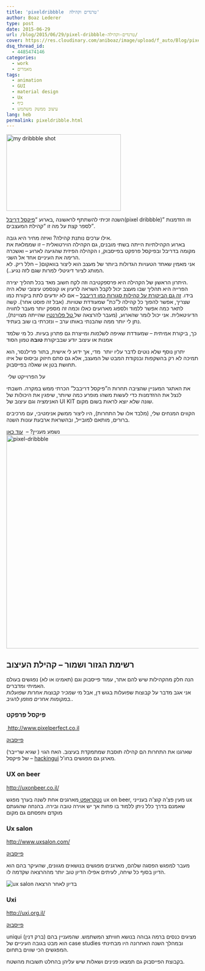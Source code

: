 ```yaml
---
title: 'pixeldribbble  טרנדים וקהילה'
author: Boaz Lederer
type: post
date: 2015-06-29
url: /blog/2015/06/29/pixel-dribbble-טרנדים-וקהילה/
cover: https://res.cloudinary.com/aniboaz/image/upload/f_auto/Blog/pixel-dribbble02.jpg
dsq_thread_id:
  - 4485474146
categories:
  - work
  - מאמרים
tags:
  - animation
  - GUI
  - material design
  - Ux
  - כיף
  - עיצוב ממשק משתמש
lang: heb
permalink: pixeldribble.html
---
```

<p >
  <img class="alignleft" src="http://www.aniboaz.co.il/Blog/wp-content/uploads/sites/2/2015/03/summerui05-300x200.jpg" alt="my dribbble shot" width="300" height="200" />
</p>

<p >
  השנה זכיתי להשתתף לראשונה ,בארוע &#8220;<a href="http://www.pixelperfect.co.il/posts/pixel-dribbble-contest-2015-ended/">פיקסל דריבל</a>(pixel dribbble)&#8221; וזו הזדמנות לספר קצת על מה זו &#8220;קהילת המעצבים&#8221;.
</p>


  אילו ערכים נותנת קהילה? ואיזה מחיר היא גובה.<br /> בארוע הקהילתיות הייתה בשתי מובנים, גם הקהילה הוירטואלית &#8211; זו שממלאת את מקומה בדריבל ובפיקסל פרפקט בפייסבוק, ו הקהילה הפיזית שהגיעה לארוע &#8211; ואשכרה הרימה את העיניים אחד אל השני.<br /> אני מאמין שאחד הטעויות הגדולות ביותר של מעצב הוא ליצור בוואקום( &#8211; חלל ריק. לא המותג לציור דיגיטלי למרות שגם לזה נגיע..).



  היתרון הראשון של הקהילה היא פרספקטיבה וזה לקח חשוב מאד בכל תהליך יצירה.<br /> הפרייה היא תהליך שבו מעצב יכול לקבל השראה לרעיון או קונספט עיצובי שלא היה בידו. <a href="https://blog.intercom.io/the-dribbblisation-of-design/">זה גם הביקורת על קהילות סגורות כמו דריבבל</a> &#8211; אם לא יודעים לתת ביקורת כמו שצריך, אפשר להפוך כל קהילה ל&#8221;כת&#8221; שמעודדת שטויות. (אבל זה פוסט אחר). קשה לתאר כמה אפשר ללמוד ולספוג מארועים כאלו וכמה זה מספק יותר מעבר לחוויה הדיגיטאלית. אני יכול לומר שהארוע, (מעבר להרצאה של<a href="http://www.uxvision.net/"> טל פלורנטין</a> שהייתה מצויינת), נתן לי יותר ממה שהבנתי באותו ערב &#8211; ונזכרתי בו שוב בעתיד.

כך, ביקורת אמיתית &#8211; שמעודדת שאיפה ל*שלמות* ומייצרת גם פתרון בעיות. כל מי שלמד אמנות או עיצוב יודע שבביקורת <strong>טובה </strong>טמון הסוד



  יתרון נוסף שלא נוטים לדבר עליו יותר  מדי, אך ידוע לי אישית, בתור פרילנסר, הוא תמיכה לא רק בהשקפות ובנקודת המבט של המעצב, אלא גם סתם חיזוק וביסוס של איזו תחושת בטן או שאלה בפייסבוק.



   על הפרוייקט שלי



  את האתגר המעניין שהציבה תחרות ה&#8221;פיקסל דריבבל&#8221; הכרתי ממש במקרה. חשבתי לנצל את ההזדמנות כדי לעשות משהו מופרע כמה שיותר, שיפגין את היכולות של האנימציה וגם עיצוב של UI KIT שונה שלא יוצא לראות בשום מקום.



  הקווים המנחים שלי, (מלבד אלו של התחרות), היו ליצור ממשק אנימטיבי, עם מרכיבים ברורים, מותאם למובייל, ובהשראת ארבעת עונות השנה.


<p >
  נשמע מעניין? &#8211;  <a href="http://www.aniboaz.co.il/Blog/work/portfolio/seasons-ui-kit/">עוד כאן</a><br /> <img class="alignleft size-medium wp-image-952" src="http://www.aniboaz.co.il/Blog/wp-content/uploads/2015/05/pixel-dribbble-744x558.jpg" alt="pixel-dribbble" width="744" height="558" srcset="http://www.aniboaz.co.il/Blog/wp-content/uploads/2015/05/pixel-dribbble-744x558.jpg 744w, http://www.aniboaz.co.il/Blog/wp-content/uploads/2015/05/pixel-dribbble-420x315.jpg 420w, http://www.aniboaz.co.il/Blog/wp-content/uploads/2015/05/pixel-dribbble-1200x900.jpg 1200w, http://www.aniboaz.co.il/Blog/wp-content/uploads/2015/05/pixel-dribbble-700x525.jpg 700w" sizes="(max-width: 744px) 100vw, 744px" />
</p>

<h2 >
  רשימת הגזור ושמור &#8211; קהילת העיצוב
</h2>

<p >
  הנה חלק מהקהילות שיש להם אתר, עמוד פייסבוק וגם (תאמינו או לא) נפגשים בעולם האמיתי ומדברים.<br /> אני אגב מדבר על קבוצות שפועלות בגוש דן, אבל מ<em>י שמכיר קבוצות אחרות שפועלות במקומות אחרים מוזמן להגיב..</em>
</p>

<h3 >
  פיקסל פרפקט
</h3>

<a href="http://www.pixelperfect.co.il" target="_blank"> http://www.pixelperfect.co.il</a>

<a href="https://www.facebook.com/pixelperfectmag/" target="_blank">פייסבוק</a>

<p >
  (שגיא שרייבר ) שארגנו את התחרות הם קהילה תוסבת שמתמקדת בעיצוב. האח הגוי של פיקסל &#8211; <a href="http://hackingui.com" target="_blank">hackingui</a> מארגן גם מפגשים בחו&#8217;ל.
</p>

<h3 >
  UX on beer
</h3>

<http://uxonbeer.co.il/>

<p >
  <a href="http://www.netcraft.co.il" target="_blank">נטקראפט </a>מארגנים אחת לשנה בערך מפגש ux on beer, מעין פצ&#8217;ה קוצ&#8217;ה בענייני ux שאמנם בדרך כלל ניתן ללמוד בו פחות אך יש אוירה טובה ובירה. בהנחה שהגעתם מוקדם ותפסתם גם מקום
</p>

<h3 >
  Ux salon
</h3>

<http://www.uxsalon.com/>

[פייסבוק][1]

<p >
  מעבר למפגש הפסגה שלהם, מארגנים מפגשים בנושאים מגוונים, שהעיקר בהם הוא הדיון בסוף כל שיחה, לעיתים אפילו הדיון טוב יותר מההרצאה שקדמה לו.
</p>


  <img src="https://res.cloudinary.com/aniboaz/image/upload/f_auto,q_auto,w_800/Blog/15858250476_1611593fd0_k-1920x1440.jpg" alt="ux salon בדיון לאחר הרצאה"/>

<h3 >
  Uxi
</h3>

<http://uxi.org.il/>

[פייסבוק][2]

<p >
  uniqui (ברק דנין) מציגים כנסים ברמה גבוהה בנושא חוויתצ המשתמש. שהמעניין בהם הוא מבט בגובה העיניים של case studies ובמהלך השנה האחרונה היו מבחינתי המפגשים הכי שווים בתחום.
</p>

<p >
  בקבוצת הפייסבוק גם תמצאו פנינים ושאלות שיש עליהן בהחלט תשובות מהשטח.
</p>

 [1]: https://www.facebook.com/uxsalon
 [2]: https://www.facebook.com/UXIsrael/
